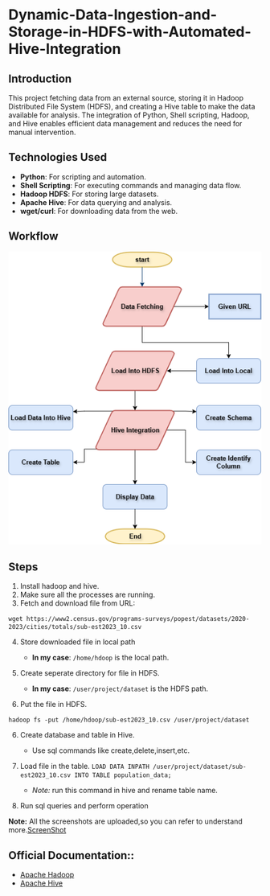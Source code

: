 # Dynamic-Data-Ingestion-and-Storage-in-HDFS-with-Automated-Hive-Integration

## Introduction
This project fetching data from an external source, storing it in Hadoop Distributed File System (HDFS), and creating a Hive table to make the data available for analysis. The integration of Python, Shell scripting, Hadoop, and Hive enables efficient data management and reduces the need for manual intervention.

## Technologies Used

- **Python**: For scripting and automation.
- **Shell Scripting**: For executing commands and managing data flow.
- **Hadoop HDFS**: For storing large datasets.
- **Apache Hive**: For data querying and analysis.
- **wget/curl**: For downloading data from the web.

## Workflow
![](workflow.png)

## Steps
1) Install hadoop and hive.
2) Make sure all the processes are running.
3) Fetch and download file from URL:
```
wget https://www2.census.gov/programs-surveys/popest/datasets/2020-2023/cities/totals/sub-est2023_10.csv
```
4) Store downloaded file in local path
    - **In my case**:  `/home/hdoop` is the local path.
      
5) Create seperate directory for file in HDFS.
    - **In my case**:  `/user/project/dataset` is the HDFS path.
      
5) Put the file in HDFS.
  ```
  hadoop fs -put /home/hdoop/sub-est2023_10.csv /user/project/dataset
  ```
6) Create database and table in Hive.
    - Use sql commands like create,delete,insert,etc.
      
7) Load file in the table.
  `LOAD DATA INPATH /user/project/dataset/sub-est2023_10.csv INTO TABLE population_data;`
    - *Note:* run this command in hive and rename table name.

8) Run sql queries and perform operation
   
**Note:** All the screenshots are uploaded,so you can refer to understand more.[ScreenShot](images)
## Official Documentation::
- [Apache Hadoop](https://hadoop.apache.org/docs/current/)
- [Apache Hive](https://cwiki.apache.org/confluence/display/Hive/)
